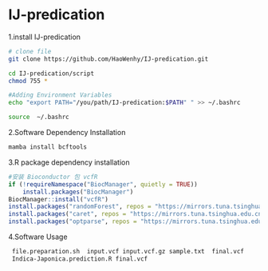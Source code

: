 # IJ-predication
1.install IJ-predication

```bash
# clone file
git clone https://github.com/HaoWenhy/IJ-predication.git

cd IJ-predication/script
chmod 755 *

#Adding Environment Variables
echo "export PATH="/you/path/IJ-predication:$PATH" " >> ~/.bashrc

source  ~/.bashrc
```

2.Software Dependency Installation

```bash
mamba install bcftools
```

3.R package dependency installation

```R
#安装 Bioconductor 包 vcfR
if (!requireNamespace("BiocManager", quietly = TRUE))
    install.packages("BiocManager")
BiocManager::install("vcfR")
install.packages("randomForest", repos = "https://mirrors.tuna.tsinghua.edu.cn/CRAN/")
install.packages("caret", repos = "https://mirrors.tuna.tsinghua.edu.cn/CRAN/")
install.packages("optparse", repos = "https://mirrors.tuna.tsinghua.edu.cn/CRAN/")
```

4.Software Usage

```bash
 file.preparation.sh  input.vcf input.vcf.gz sample.txt  final.vcf
 Indica-Japonica.prediction.R final.vcf
```

